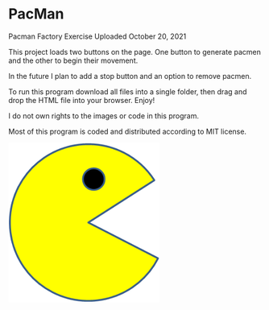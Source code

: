 # PacMan
Pacman Factory Exercise
Uploaded October 20, 2021

This project loads two buttons on the page. One button to generate
pacmen and the other to begin their movement.

In the future I plan to add a stop button and an option to remove pacmen.

To run this program download all files into a single folder, then drag
and drop the HTML file into your browser. Enjoy!

I do not own rights to the images or code in this program.

Most of this program is coded and distributed according to MIT license.

<img src="PacMan1.png" width='300'/>
